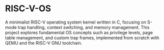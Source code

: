 # RISC-V-OS
A minimalist RISC-V operating system kernel written in C, focusing on S-mode trap handling, context switching, and memory management. This project explores fundamental OS concepts such as privilege levels, page table management, and custom trap frames, implemented from scratch with QEMU and the RISC-V GNU toolchain.
